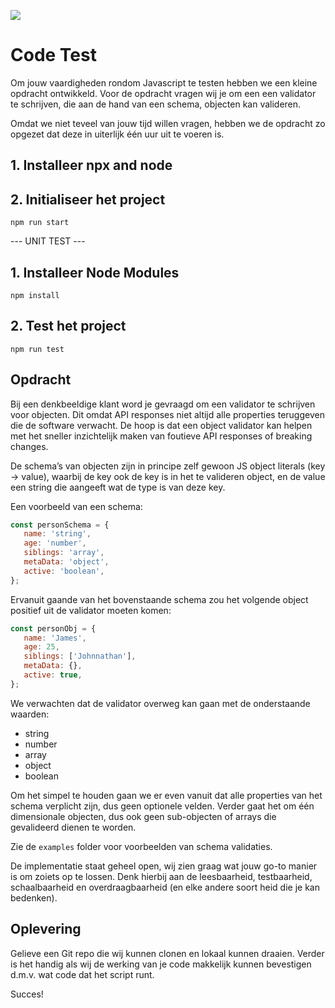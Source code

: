 ![](https://www.frontendbastards.nl/wp-content/uploads/2019/03/Logo-frontend-bastards.png)

# Code Test

Om jouw vaardigheden rondom Javascript te testen hebben we een kleine opdracht ontwikkeld. Voor de opdracht vragen wij je om een een validator te schrijven, die aan de hand van een schema, objecten kan valideren. 

Omdat we niet teveel van jouw tijd willen vragen, hebben we de opdracht zo opgezet dat deze in uiterlijk één uur uit te voeren is.

## 1. Installeer npx and node

## 2. Initialiseer het project
```npm run start```

--- UNIT TEST ---

## 1. Installeer Node Modules
```npm install```

## 2. Test het project
```npm run test```

## Opdracht
Bij een denkbeeldige klant word je gevraagd om een validator te schrijven voor objecten. Dit omdat API responses niet altijd alle properties teruggeven die de software verwacht. De hoop is dat een object validator kan helpen met het sneller inzichtelijk maken van foutieve API responses of breaking changes.

De schema’s van objecten zijn in principe zelf gewoon JS object literals (key -> value), waarbij de key ook de key is in het te valideren object, en de value een string die aangeeft wat de type is van deze key.

Een voorbeeld van een schema:

```javascript
const personSchema = {
   name: 'string',
   age: 'number',
   siblings: 'array',
   metaData: 'object',
   active: 'boolean',
};
```

Ervanuit gaande van het bovenstaande schema zou het volgende object positief uit de validator moeten komen:

```javascript
const personObj = {
   name: 'James',
   age: 25,
   siblings: ['Johnnathan'],
   metaData: {},
   active: true,
};
```

We verwachten dat de validator overweg kan gaan met de onderstaande waarden:

* string
* number
* array 
* object
* boolean

Om het simpel te houden gaan we er even vanuit dat alle properties van het schema verplicht zijn, dus geen optionele velden. Verder gaat het om één dimensionale objecten, dus ook geen sub-objecten of arrays die gevalideerd dienen te worden.

Zie de `examples` folder voor voorbeelden van schema validaties.

De implementatie staat geheel open, wij zien graag wat jouw go-to manier is om zoiets op te lossen. Denk hierbij aan de leesbaarheid, testbaarheid, schaalbaarheid en overdraagbaarheid (en elke andere soort heid die je kan bedenken).


## Oplevering
Gelieve een Git repo die wij kunnen clonen en lokaal kunnen draaien. Verder is het handig als wij de werking van je code makkelijk kunnen bevestigen d.m.v. wat code dat het script runt. 

Succes! 
